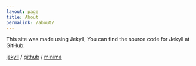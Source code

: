 ```yaml
---
layout: page
title: About
permalink: /about/
---
```



This site was made using Jekyll, You can find the source code for Jekyll at GitHub:

[jekyll](https://github.com/jekyll) /
[github](https://github.com/jekyll/jekyll) /
[minima](https://github.com/jekyll/minima)
